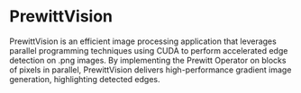 # PrewittVision
PrewittVision is an efficient image processing application that leverages parallel programming techniques using CUDA to perform accelerated edge detection on .png images. By implementing the Prewitt Operator on blocks of pixels in parallel, PrewittVision delivers high-performance gradient image generation, highlighting detected edges.
